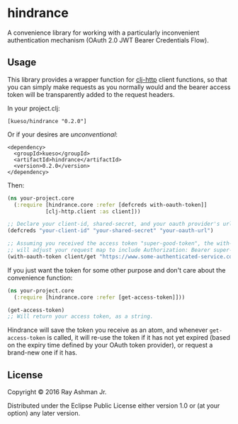 # hindrance

A convenience library for working with a particularly inconvenient authentication mechanism (OAuth 2.0 JWT Bearer Credentials Flow).

## Usage

This library provides a wrapper function for [clj-http](https://github.com/dakrone/clj-http) client functions, so that you can simply make requests as you normally would and the bearer access token will be transparently added to the request headers.

In your project.clj: 

```
[kueso/hindrance "0.2.0"]
```

Or if your desires are *unconventional*:

```
<dependency>
  <groupId>kueso</groupId>
  <artifactId>hindrance</artifactId>
  <version>0.2.0</version>
</dependency>
```

Then:

```clojure
(ns your-project.core
  (:require [hindrance.core :refer [defcreds with-oauth-token]]
            [clj-http.client :as client]))

;; Declare your client-id, shared-secret, and your oauth provider's url
(defcreds "your-client-id" "your-shared-secret" "your-oauth-url")

;; Assuming you received the access token "super-good-token", the with-oauth-token wrapper
;; will adjust your request map to include Authorization: Bearer super-good-token in the headers.
(with-oauth-token client/get "https://www.some-authenticated-service.com")
```

If you just want the token for some other purpose and don't care about the convenience function:

```clojure
(ns your-project.core
  (:require [hindrance.core :refer [get-access-token]]))

(get-access-token)
;; Will return your access token, as a string.
```

Hindrance will save the token you receive as an atom, and whenever `get-access-token` is called, it will re-use the token if it has not yet expired (based on the expiry time defined by your OAuth token provider), or request a brand-new one if it has.

## License

Copyright © 2016 Ray Ashman Jr.

Distributed under the Eclipse Public License either version 1.0 or (at
your option) any later version.
